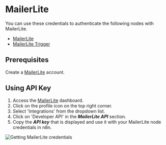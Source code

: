 # MailerLite

You can use these credentials to authenticate the following nodes with MailerLite.
- [MailerLite](/integrations/nodes/n8n-nodes-base.mailerLite/)
- [MailerLite Trigger](/integrations/trigger-nodes/n8n-nodes-base.mailerLiteTrigger/)

## Prerequisites

Create a [MailerLite](https://MailerLite.com) account.

## Using API Key

1. Access the [MailerLite](https://app.mailerlite.com/dashboard/) dashboard.
2. Click on the profile icon on the top right corner.
3. Select 'Integrations' from the dropdown list.
4. Click on 'Developer API' in the ***MailerLite API*** section.
5. Copy the ***API key*** that is displayed and use it with your MailerLite node credentials in n8n.

![Getting MailerLite credentials](/_images/integrations/credentials/mailerlite/using-api-key.gif)
